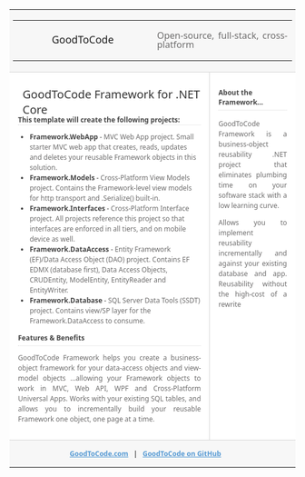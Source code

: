 ﻿<body>
    <div style="margin:0px auto; width:100%">
        <table id="content" style="font-size:12px; background-color:#fff; border:0px solid #d5d5d5; border-collapse:collapse; padding:0px; margin:0px; font-family:Segoe UI,Tahoma,Geneva,Verdana,sans-serif">
            <tbody>
                <tr>
                    <td colspan="2" style="vertical-align:top; background-color:#f7f7f7; border-bottom:1px solid #d5d5d5">
                        <table border="0" cellpadding="5">
                            <tbody>
                                <tr>
                                    <td style="text-align:center; width:50%; font-size:large">GoodToCode</td>
                                    <td> <p class="auto-style1" style="text-align:justify; color:#6c6b6b; line-height:16px"> Open-source, full-stack, cross-platform</p> </td>
                                </tr>
                            </tbody>
                        </table>
                    </td>
                </tr>
                <tr>
                    <td style="vertical-align:top; padding:15px">
                        <p style="height:30px; margin-top:10px; margin-bottom:20px; padding-left:8px; font-size:20px; color:#333333"> GoodToCode Framework for .NET Core</p>
                        <p style="color:#444; font-weight:bold; margin-bottom:0px; border-bottom:1px dotted #d5d5d5"> This template will create the following projects:</p>
                        <ul style="color:#444; line-height:18px">
                            <li><strong>Framework.WebApp</strong> - <span style="text-align:justify; color:#6c6b6b; line-height:18px"> MVC Web App project. Small starter MVC web app that creates, reads, updates and deletes your reusable Framework objects in this solution. </span></li>
                            <li><strong>Framework.Models</strong> - <span style="text-align:justify; color:#6c6b6b; line-height:18px"> Cross-Platform View Models project. Contains the Framework-level view models for http transport and .Serialize() built-in.</span> </li>
                            <li><strong>Framework.Interfaces</strong> - <span style="text-align:justify; color:#6c6b6b; line-height:18px"> Cross-Platform Interface project. All projects reference this project so that interfaces are enforced in all tiers, and on mobile device as well.</span> </li>
                            <li><strong>Framework.DataAccess</strong> - <span style="text-align:justify; color:#6c6b6b; line-height:18px"> Entity Framework (EF)/Data Access Object (DAO) project. Contains EF EDMX (database first), Data Access Objects, CRUDEntity, ModelEntity, EntityReader and EntityWriter.</span> </li>
                            <li><strong>Framework.Database</strong> - <span style="text-align:justify; color:#6c6b6b; line-height:18px"> SQL Server Data Tools (SSDT) project. Contains view/SP layer for the Framework.DataAccess to consume.</span> </li>
                        </ul> <p style="color:#444; font-weight:bold; margin-bottom:0px; border-bottom:1px dotted #d5d5d5; padding-bottom:5px"> Features &amp; Benefits</p> <p style="text-align:justify; color:#6c6b6b; line-height:18px">GoodToCode Framework helps you create a business-object framework for your data-access objects and view-model objects ...allowing your Framework objects to work in MVC, Web API, WPF and Cross-Platform Universal Apps. Works with your existing SQL tables, and allows you to incrementally build your reusable Framework one object, one page at a time.</p>
                    </td>
                    <td style="vertical-align:top; padding:15px; border-left:1px solid #d5d5d5; width:30%">
                        <p style="color:#444; font-weight:bold; margin-bottom:15px; border-bottom:1px dotted #d5d5d5; padding-bottom:5px"> About the Framework...</p>
                        <p style="text-align:justify; color:#6c6b6b; line-height:18px">GoodToCode Framework is a business-object reusability .NET project that eliminates plumbing time on your software stack with a low learning curve.</p>
                        <p style="text-align:justify; color:#6c6b6b; line-height:18px">Allows you to implement reusability incrementally and against your existing database and app. Reusability without the high-cost of a rewrite</p>
                    </td>
                </tr>
                <tr>
                    <td colspan="2" style="vertical-align:top; padding-top:15px; padding-bottom:15px; padding-left:15px; padding-right:40px; text-align:center; background-color:#f7f7f7; border-top:1px solid #d5d5d5; color:#444; font-weight:bold">
                        <a href="http://www.GoodToCode.com" target="_blank" style="text-decoration:underline; color:#5499d3">GoodToCode.com</a> &nbsp;&nbsp;|&nbsp;&nbsp;
                        <a href="http://www.github.com/GoodToCode" target="_blank" style="text-decoration:underline; color:#5499d3"> GoodToCode on GitHub</a>
                    </td>
                </tr>
            </tbody>
        </table>
    </div>
</body>
